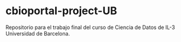 # cbioportal-project-UB
Repositorio para el trabajo final del curso de Ciencia de Datos de IL-3 Universidad de Barcelona.
